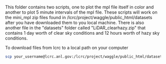 This folder contains two scripts, one to plot the mpl file itself in color and another to plot 5 minute intervals of the mpl file. These scripts will work on the mini_mpl zip files found in /lcrc/project/waggle/public_html/datasets after you have downloaded them to you local machine. There is also another file in the "datasets" folder called "LiDAR_clearhazy.zip" that contains 1 day worth of clear sky conditions and 12 hours worth of hazy sky conditions. 

To download files from lcrc to a local path on your computer
 ```sh
scp your_username@lcrc.anl.gov:/lcrc/project/waggle/public_html/datasets/yourfile.txt /your/local/path/on/computer

